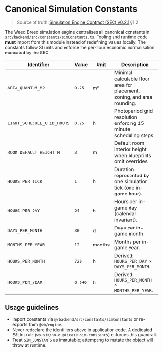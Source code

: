 # Canonical Simulation Constants

> Source of truth: [Simulation Engine Contract (SEC) v0.2.1](../SEC.md) §1.2

The Weed Breed simulation engine centralises all canonical constants in
[`src/backend/src/constants/simConstants.ts`](../../packages/engine/src/backend/src/constants/simConstants.ts).
Tooling and runtime code **must** import from this module instead of redefining
values locally. The constants follow SI units and enforce the per-hour economic
normalisation mandated by the SEC.

| Identifier | Value | Unit | Description |
| --- | --- | --- | --- |
| `AREA_QUANTUM_M2` | `0.25` | m² | Minimal calculable floor area for placement, zoning, and area rounding. |
| `LIGHT_SCHEDULE_GRID_HOURS` | `0.25` | h | Photoperiod grid resolution enforcing 15 minute scheduling steps. |
| `ROOM_DEFAULT_HEIGHT_M` | `3` | m | Default room interior height when blueprints omit overrides. |
| `HOURS_PER_TICK` | `1` | h | Duration represented by one simulation tick (one in-game hour). |
| `HOURS_PER_DAY` | `24` | h | Hours per in-game day (calendar invariant). |
| `DAYS_PER_MONTH` | `30` | d | Days per in-game month. |
| `MONTHS_PER_YEAR` | `12` | months | Months per in-game year. |
| `HOURS_PER_MONTH` | `720` | h | Derived: `HOURS_PER_DAY × DAYS_PER_MONTH`. |
| `HOURS_PER_YEAR` | `8 640` | h | Derived: `HOURS_PER_MONTH × MONTHS_PER_YEAR`. |

## Usage guidelines

- Import constants via `@/backend/src/constants/simConstants` or re-exports from
  `@wb/engine`.
- Never redeclare the identifiers above in application code. A dedicated ESLint
  rule (`wb-sim/no-duplicate-sim-constants`) enforces this guardrail.
- Treat `SIM_CONSTANTS` as immutable; attempting to mutate the object will throw
  at runtime.
